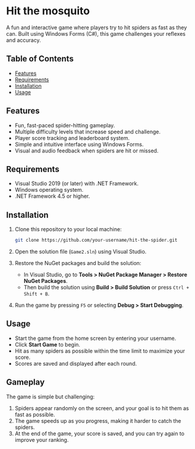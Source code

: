 # Hit the mosquito

A fun and interactive game where players try to hit spiders as fast as they can. Built using Windows Forms (C#), this game challenges your reflexes and accuracy.

## Table of Contents

- [Features](#features)
- [Requirements](#requirements)
- [Installation](#installation)
- [Usage](#usage)

## Features

- Fun, fast-paced spider-hitting gameplay.
- Multiple difficulty levels that increase speed and challenge.
- Player score tracking and leaderboard system.
- Simple and intuitive interface using Windows Forms.
- Visual and audio feedback when spiders are hit or missed.

## Requirements

- Visual Studio 2019 (or later) with .NET Framework.
- Windows operating system.
- .NET Framework 4.5 or higher.

## Installation

1. Clone this repository to your local machine:

    ```bash
    git clone https://github.com/your-username/hit-the-spider.git
    ```

2. Open the solution file (`Game2.sln`) using Visual Studio.

3. Restore the NuGet packages and build the solution:

    - In Visual Studio, go to **Tools > NuGet Package Manager > Restore NuGet Packages**.
    - Then build the solution using **Build > Build Solution** or press `Ctrl + Shift + B`.

4. Run the game by pressing `F5` or selecting **Debug > Start Debugging**.

## Usage

- Start the game from the home screen by entering your username.
- Click **Start Game** to begin.
- Hit as many spiders as possible within the time limit to maximize your score.
- Scores are saved and displayed after each round.

## Gameplay

The game is simple but challenging:

1. Spiders appear randomly on the screen, and your goal is to hit them as fast as possible.
2. The game speeds up as you progress, making it harder to catch the spiders.
3. At the end of the game, your score is saved, and you can try again to improve your ranking.
